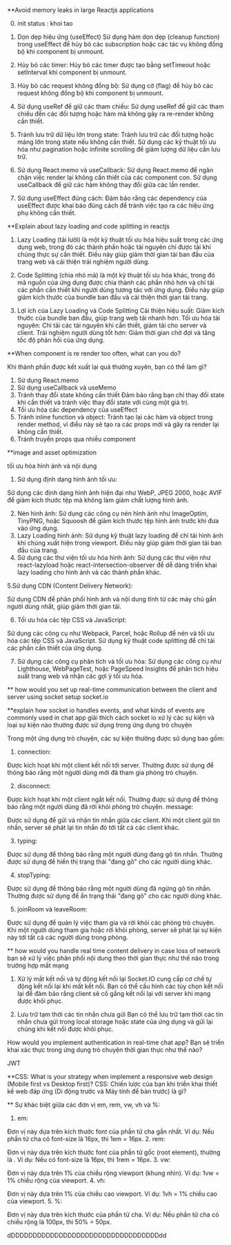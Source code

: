 \*\*Avoid memory leaks in large Reactjs applications

<!-- Những cách để tránh rò rỉ bộ nhớ trong các ứng dụng React lớn: chi ong lau lau -->

0. init status : khoi tao
1. Dọn dẹp hiệu ứng (useEffect)
   Sử dụng hàm dọn dẹp (cleanup function) trong useEffect để hủy bỏ các subscription hoặc các tác vụ không đồng bộ khi component bị unmount.
2. Hủy bỏ các timer:
   Hủy bỏ các timer được tạo bằng setTimeout hoặc setInterval khi component bị unmount.
3. Hủy bỏ các request không đồng bộ:
   Sử dụng cờ (flag) để hủy bỏ các request không đồng bộ khi component bị unmount.
4. Sử dụng useRef để giữ các tham chiếu:
   Sử dụng useRef để giữ các tham chiếu đến các đối tượng hoặc hàm mà không gây ra re-render không cần thiết.
5. Tránh lưu trữ dữ liệu lớn trong state:
   Tránh lưu trữ các đối tượng hoặc mảng lớn trong state nếu không cần thiết. Sử dụng các kỹ thuật tối ưu hóa như pagination hoặc infinite scrolling để giảm lượng dữ liệu cần lưu trữ.
6. Sử dụng React.memo và useCallback:
   Sử dụng React.memo để ngăn chặn việc render lại không cần thiết của các component con.
   Sử dụng useCallback để giữ các hàm không thay đổi giữa các lần render.

7. Sử dụng useEffect đúng cách:
   Đảm bảo rằng các dependency của useEffect được khai báo đúng cách để tránh việc tạo ra các hiệu ứng phụ không cần thiết.

\*\*Explain about lazy loading and code splitting in reactjs

1. Lazy Loading (tải lười) là một kỹ thuật tối ưu hóa hiệu suất trong các ứng dụng web, trong đó các thành phần hoặc tài nguyên chỉ được tải khi chúng thực sự cần thiết. Điều này giúp giảm thời gian tải ban đầu của trang web và cải thiện trải nghiệm người dùng.

2. Code Splitting (chia nhỏ mã) là một kỹ thuật tối ưu hóa khác, trong đó mã nguồn của ứng dụng được chia thành các phần nhỏ hơn và chỉ tải các phần cần thiết khi người dùng tương tác với ứng dụng. Điều này giúp giảm kích thước của bundle ban đầu và cải thiện thời gian tải trang.

3. Lợi ích của Lazy Loading và Code Splitting
   Cải thiện hiệu suất: Giảm kích thước của bundle ban đầu, giúp trang web tải nhanh hơn.
   Tối ưu hóa tài nguyên: Chỉ tải các tài nguyên khi cần thiết, giảm tải cho server và client.
   Trải nghiệm người dùng tốt hơn: Giảm thời gian chờ đợi và tăng tốc độ phản hồi của ứng dụng.

\*\*When component is re render too often, what can you do?

Khi thành phần được kết xuất lại quá thường xuyên, bạn có thể làm gì?

1. Sử dụng React.memo
2. Sử dụng useCallback và useMemo
3. Tránh thay đổi state không cần thiết
   Đảm bảo rằng bạn chỉ thay đổi state khi cần thiết và tránh việc thay đổi state với cùng một giá trị.
4. Tối ưu hóa các dependency của useEffect
5. Tránh inline function và object:
   Tránh tạo lại các hàm và object trong render method, vì điều này sẽ tạo ra các props mới và gây ra render lại không cần thiết.
6. Tránh truyền props qua nhiều component

\*\*image and asset optimization

tối ưu hóa hình ảnh và nội dung

1. Sử dụng định dạng hình ảnh tối ưu:

Sử dụng các định dạng hình ảnh hiện đại như WebP, JPEG 2000, hoặc AVIF để giảm kích thước tệp mà không làm giảm chất lượng hình ảnh.

2. Nén hình ảnh:
   Sử dụng các công cụ nén hình ảnh như ImageOptim, TinyPNG, hoặc Squoosh để giảm kích thước tệp hình ảnh trước khi đưa vào ứng dụng.
3. Lazy Loading hình ảnh:
   Sử dụng kỹ thuật lazy loading để chỉ tải hình ảnh khi chúng xuất hiện trong viewport. Điều này giúp giảm thời gian tải ban đầu của trang.
4. Sử dụng các thư viện tối ưu hóa hình ảnh:
   Sử dụng các thư viện như react-lazyload hoặc react-intersection-observer để dễ dàng triển khai lazy loading cho hình ảnh và các thành phần khác.

5.Sử dụng CDN (Content Delivery Network):

Sử dụng CDN để phân phối hình ảnh và nội dung tĩnh từ các máy chủ gần người dùng nhất, giúp giảm thời gian tải.

6. Tối ưu hóa các tệp CSS và JavaScript:

Sử dụng các công cụ như Webpack, Parcel, hoặc Rollup để nén và tối ưu hóa các tệp CSS và JavaScript.
Sử dụng kỹ thuật code splitting để chỉ tải các phần cần thiết của ứng dụng.

7. Sử dụng các công cụ phân tích và tối ưu hóa:
   Sử dụng các công cụ như Lighthouse, WebPageTest, hoặc PageSpeed Insights để phân tích hiệu suất trang web và nhận các gợi ý tối ưu hóa.

\*\* how would you set up real-time communication between the client and server using socket
setup socket.io

\*\*explain how socket io handles events, and what kinds of events are commonly used in chat app
giải thích cách socket io xử lý các sự kiện và loại sự kiện nào thường được sử dụng trong ứng dụng trò chuyện

Trong một ứng dụng trò chuyện, các sự kiện thường được sử dụng bao gồm:

1. connection:

Được kích hoạt khi một client kết nối tới server. Thường được sử dụng để thông báo rằng một người dùng mới đã tham gia phòng trò chuyện.

2. disconnect:

Được kích hoạt khi một client ngắt kết nối. Thường được sử dụng để thông báo rằng một người dùng đã rời khỏi phòng trò chuyện.
message:

Được sử dụng để gửi và nhận tin nhắn giữa các client. Khi một client gửi tin nhắn, server sẽ phát lại tin nhắn đó tới tất cả các client khác.

3. typing:

Được sử dụng để thông báo rằng một người dùng đang gõ tin nhắn. Thường được sử dụng để hiển thị trạng thái "đang gõ" cho các người dùng khác.

4. stopTyping:

Được sử dụng để thông báo rằng một người dùng đã ngừng gõ tin nhắn. Thường được sử dụng để ẩn trạng thái "đang gõ" cho các người dùng khác.

5. joinRoom và leaveRoom:

Được sử dụng để quản lý việc tham gia và rời khỏi các phòng trò chuyện. Khi một người dùng tham gia hoặc rời khỏi phòng, server sẽ phát lại sự kiện này tới tất cả các người dùng trong phòng.

\*\* how would you handle real time content delivery in case loss of network
bạn sẽ xử lý việc phân phối nội dung theo thời gian thực như thế nào trong trường hợp mất mạng

1. Xử lý mất kết nối và tự động kết nối lại
   Socket.IO cung cấp cơ chế tự động kết nối lại khi mất kết nối. Bạn có thể cấu hình các tùy chọn kết nối lại để đảm bảo rằng client sẽ cố gắng kết nối lại với server khi mạng được khôi phục.

2. Lưu trữ tạm thời các tin nhắn chưa gửi
   Bạn có thể lưu trữ tạm thời các tin nhắn chưa gửi trong local storage hoặc state của ứng dụng và gửi lại chúng khi kết nối được khôi phục.

How would you implement authentication in real-time chat app?
Bạn sẽ triển khai xác thực trong ứng dụng trò chuyện thời gian thực như thế nào?

JWT

\*\*CSS: What is your strategy when implement a responsive web design (Mobile first vs Desktop first)?
CSS: Chiến lược của bạn khi triển khai thiết kế web đáp ứng (Di động trước và Máy tính để bàn trước) là gì?

\*\* Sự khác biệt giữa các đơn vị em, rem, vw, vh và %:

1. em:

Đơn vị này dựa trên kích thước font của phần tử cha gần nhất.
Ví dụ: Nếu phần tử cha có font-size là 16px, thì 1em = 16px. 2. rem:

Đơn vị này dựa trên kích thước font của phần tử gốc (root element), thường là <html>.
Ví dụ: Nếu <html> có font-size là 16px, thì 1rem = 16px. 3. vw:

Đơn vị này dựa trên 1% của chiều rộng viewport (khung nhìn).
Ví dụ: 1vw = 1% chiều rộng của viewport. 4. vh:

Đơn vị này dựa trên 1% của chiều cao viewport.
Ví dụ: 1vh = 1% chiều cao của viewport. 5. %:

Đơn vị này dựa trên kích thước của phần tử cha.
Ví dụ: Nếu phần tử cha có chiều rộng là 100px, thì 50% = 50px.

dDDDDDDDDDDDDDDDDDDDDDDDDDDDDDDDDDDdd

